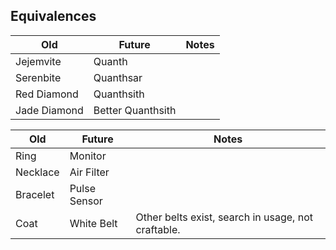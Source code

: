 ## Equivalences
| Old            | Future            | Notes |
|----------------|-------------------|-------|
| Jejemvite      | Quanth            |  | 
| Serenbite      | Quanthsar         |  |
| Red Diamond    | Quanthsith        |  |
| Jade Diamond   | Better Quanthsith |  |

| Old            | Future            | Notes |
|----------------|-------------------|-------|
| Ring           | Monitor           |  | 
| Necklace       | Air Filter        |  |
| Bracelet       | Pulse Sensor      |  |
| Coat           | White Belt        | Other belts exist, search in usage, not craftable.  |
